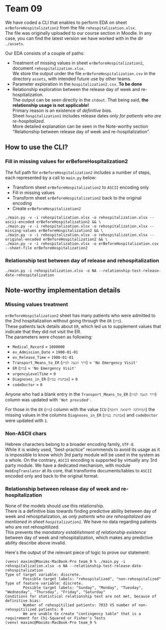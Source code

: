 # Team 09
We have coded a CLI that enables to perform EDA on sheet `erBeforeHospitalization2` from the file `rehospitalization.xlsx`.  
The file was originally uploaded to our course section in Moodle. In any case, you can find the latest version we have worked with in the dir `./assets`.

Our EDA consists of a couple of paths:
- Treatment of missing values in sheet `erBeforeHospitalization2`, document `rehospitalization.xlsx`.  
We store the output under the file `erBeforeHospitalization.csv` in the directory `assets`, with intended future use by other teams.
- Parameter exploration in the `hospitalization2.csv`.
**To be done**
- Relationship exploration between the release day of week and re-hospitalization.  
The output can be seen directly in the `stdout`. That being said, **the relationship usage is not applicable!**  
Primary reason is an existence of *definitive bias*.  
Sheet `hospitalization1` includes release dates *only for patients who are re-hospitalized*.  
More detailed explanation can be seen in the Note-worthy section "Relationship between release day of week and re-hospitalization".

## How to use the CLI?
### Fill in missing values for erBeforeHospitalization2
The full path for `erBeforeHospitalization2` includes a number of steps, each represented by a call to `main.py` below:
- Transform sheet `erBeforeHospitalization2` to `ASCII` encoding only
- Fill in missing values
- Transform sheet `erBeforeHospitalization2` back to the original encoding
- Create `erBeforeHospitalization2`
```
./main.py -v -i rehospitalization.xlsx -o rehospitalization.xlsx --ascii-encoded erBeforeHospitalization2 && \
./main.py -v -i rehospitalization.xlsx -o rehospitalization.xlsx --missing-values erBeforeHospitalization2 && \
./main.py -v -i rehospitalization.xlsx -o rehospitalization.xlsx --original-encoded erBeforeHospitalization2 && \
./main.py -v -i rehospitalization.xlsx -o erBeforeHospitalization.csv --sheet-file erBeforeHospitalization2
```
### Relationship test between day of release and rehospitalization
```
./main.py -i rehospitalization.xlsx -o NA --relationship-test-release-date-rehospitalization
```

## Note-worthy implementation details
### Missing values treatment
`erBeforeHospitalization2` sheet has many patients who were admitted to the 2nd hospitalization without going through the `ER` (`מיון`).  
These patients lack details about `ER`, which led us to supplement values that indicate that they did not visit the ER.  
The parameters were chosen as following:
- `Medical_Record` = `1000000`
- `ev_Admission_Date` = `1900-01-01`
- `ev_Release_Time` = `1900-01-01`
- `Transport_Means_to_ER` (`דרך הגעה למיון`) = `'No Emergency Visit'`
- `ER` (`מיון`) = `'No Emergency Visit'`
- `urgencyLevelTime` = `0`
- `Diagnoses_in_ER` (`אבחנות במיון`) = `0`
- `codeDoctor` = `0`

Anyone who had a blank entry in the `Transport_Means_to_ER` (`דרך הגעה למיון`) column was updated with `'Not provided'`.

For those in the `ER` (`מיון`) column with the value `ICU` (`המחלקה לרפואה דחופה`) the missing values in the columns `Diagnoses_in_ER` (`אבחנות במיון`) and `codeDoctor` were updated with `1`.

### Non-ASCII chars
Hebrew characters belong to a broader encoding family, `UTF-8`.  
While it is widely used, "best-practice" recommends to avoid its usage as it is impossible to know which 3rd party module will be used in the system as a whole. On the contrary, `ASCII` encoding is supported by virtually any 3rd party module.
We have a dedicated mechanism, with module `HebEngTranslator` at its core, that transforms documents/tables to `ASCII` encoded only and back to the original format.

### Relationship between release day of week and re-hospitalization
None of the models should use this relationship.  
There is a definitive bias towards finding predictive ability between day of week and rehospitalization, as *only patients who are rehospitalized are mentioned in sheet `hospitalization1`*. We have no data regarding patients who are not rehospitilized.  
This prevents the *mandatory establishment of relationship existence* between day of week and rehospitalization, which makes any predictive ability describe above invalid.

Here's the output of the relevant piece of logic to prove our statement:
```
(venv) maximc@Maxims-MacBook-Pro team_9 % ./main.py -i rehospitalization.xlsx -o NA --relationship-test-release-date-rehospitalization
Type of target variable: discrete.
        Possible target labels: "rehospitalized", "non-rehospitalized"
Type of feature variable: discrete.
        Possible target labels: "Sunday", "Monday", "Tuesday", "Wednesday", "Thursday", "Friday", "Saturday"
Conditions for statistical relationship test are not met, because of definitive bias:
        Number of rehospitilied patients: 7033 VS number of non-rehospitilized patients: 0
        We are unable to create "contingency table" that is a requirement for Chi-Squared or Fisher's Tests
(venv) maximc@Maxims-MacBook-Pro team_9 %
```
